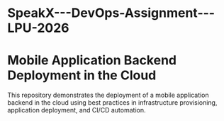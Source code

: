 # SpeakX---DevOps-Assignment---LPU-2026
# Mobile Application Backend Deployment in the Cloud 
This repository demonstrates the deployment of a mobile application backend in the cloud using best practices in infrastructure provisioning, application deployment, and CI/CD automation.
